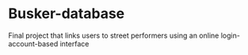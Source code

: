 Busker-database
===============

Final project that links users to street performers using an online login-account-based interface
